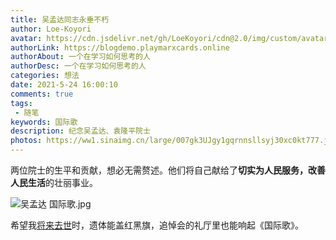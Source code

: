 ```yaml
---
title: 吴孟达同志永垂不朽
author: Loe-Koyori
avatar: https://cdn.jsdelivr.net/gh/LoeKoyori/cdn@2.0/img/custom/avatar.png
authorLink: https://blogdemo.playmarxcards.online
authorAbout: 一个在学习如何思考的人
authorDesc: 一个在学习如何思考的人
categories: 想法
date: 2021-5-24 16:00:10
comments: true
tags: 
 - 随笔 
keywords: 国际歌 
description: 纪念吴孟达、袁隆平院士
photos: https://ww1.sinaimg.cn/large/007gk3UJgy1gqrnnsllsyj30xc0kt777.jpg
---
```


两位院士的生平和贡献，想必无需赘述。他们将自己献给了**切实为人民服务，改善人民生活**的壮丽事业。

![吴孟达 国际歌.jpg](http://ww1.sinaimg.cn/large/007gk3UJgy1gqtkowpaikj60u011ddr102.jpg)

希望我[将来去世](https://www.zhihu.com/question/26569099)时，遗体能盖红黑旗，追悼会的礼厅里也能响起《国际歌》。

